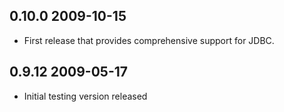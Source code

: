 ## 0.10.0 2009-10-15

* First release that provides comprehensive support for JDBC.

## 0.9.12 2009-05-17
* Initial testing version released

